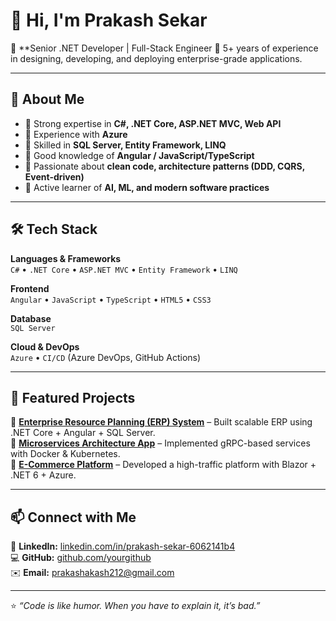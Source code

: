 # 👋 Hi, I'm Prakash Sekar 

🎯 **Senior .NET Developer | Full-Stack Engineer 
💼 5+ years of experience in designing, developing, and deploying enterprise-grade applications.  

---

## 🚀 About Me  
- 🔹 Strong expertise in **C#, .NET Core, ASP.NET MVC, Web API**  
- 🔹 Experience with **Azure**  
- 🔹 Skilled in **SQL Server, Entity Framework, LINQ**  
- 🔹 Good knowledge of **Angular / JavaScript/TypeScript**  
- 🔹 Passionate about **clean code, architecture patterns (DDD, CQRS, Event-driven)**  
- 🔹 Active learner of **AI, ML, and modern software practices**  

---

## 🛠️ Tech Stack  

**Languages & Frameworks**  
`C#` • `.NET Core` • `ASP.NET MVC` • `Entity Framework` • `LINQ`  

**Frontend**  
`Angular` • `JavaScript` • `TypeScript` • `HTML5` • `CSS3`  

**Database**  
`SQL Server`    

**Cloud & DevOps**  
`Azure`  • `CI/CD` (Azure DevOps, GitHub Actions)  

---

## 📌 Featured Projects  

🔹 [**Enterprise Resource Planning (ERP) System**](#) – Built scalable ERP using .NET Core + Angular + SQL Server.  
🔹 [**Microservices Architecture App**](#) – Implemented gRPC-based services with Docker & Kubernetes.  
🔹 [**E-Commerce Platform**](#) – Developed a high-traffic platform with Blazor + .NET 6 + Azure.  

---

## 📫 Connect with Me  

💼 **LinkedIn:** [linkedin.com/in/prakash-sekar-6062141b4](https://linkedin.com/in/prakash-sekar-6062141b4)  
💻 **GitHub:** [github.com/yourgithub](https://github.com/PrakashS455)  
✉️ **Email:** prakashakash212@gmail.com  

---

⭐️ *“Code is like humor. When you have to explain it, it’s bad.”*  
